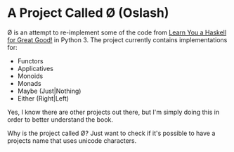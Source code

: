 # A Project Called Ø (Oslash)

Ø is an attempt to re-implement some of the code from 
[Learn You a Haskell for Great Good!](http://learnyouahaskell.com/) in
Python 3. The project currently contains implementations for:

 - Functors
 - Applicatives
 - Monoids
 - Monads
 - Maybe (Just|Nothing)
 - Either (Right|Left)

Yes, I know there are other projects out there, but I'm simply doing this in 
order to better understand the book.

Why is the project called Ø? Just want to check if it's possible to have a 
projects name that uses unicode characters.